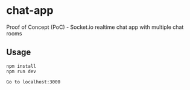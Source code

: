 # chat-app

Proof of Concept (PoC) - Socket.io realtime chat app with multiple chat rooms

## Usage

```
npm install
npm run dev

Go to localhost:3000
```
